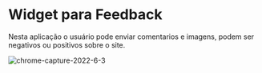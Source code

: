 # Widget para Feedback
Nesta aplicação  o usuário pode enviar comentarios e imagens, podem ser negativos ou positivos sobre o site.

![chrome-capture-2022-6-3](https://user-images.githubusercontent.com/106246945/177046456-fd8b44e7-d7a2-40e9-b13f-1ef301a3c411.gif)


